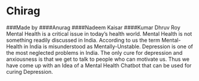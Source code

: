 # Chirag
###Made by
####Anurag
####Nadeem Kaisar
####Kumar Dhruv Roy
Mental Health is a critical issue in today’s health world. Mental Health is not something readily discussed in India. According to us the term Mental-Health in India is misunderstood as Mentally-Unstable. Depression is one of the most neglected problems in India. The only cure for depression and anxiousness is that we get to talk to people who can motivate us. Thus we have come up with an Idea of a Mental Health Chatbot that can be used for curing Depression.
